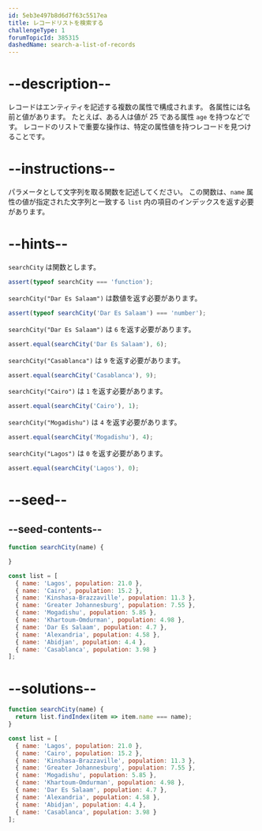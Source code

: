 ```yaml
---
id: 5eb3e497b8d6d7f63c5517ea
title: レコードリストを検索する
challengeType: 1
forumTopicId: 385315
dashedName: search-a-list-of-records
---
```


# --description--

レコードはエンティティを記述する複数の属性で構成されます。 各属性には名前と値があります。 たとえば、ある人は値が 25 である属性 `age` を持つなどです。 レコードのリストで重要な操作は、特定の属性値を持つレコードを見つけることです。

# --instructions--

パラメータとして文字列を取る関数を記述してください。 この関数は、`name` 属性の値が指定された文字列と一致する `list` 内の項目のインデックスを返す必要があります。

# --hints--

`searchCity` は関数とします。

```js
assert(typeof searchCity === 'function');
```

`searchCity("Dar Es Salaam")` は数値を返す必要があります。

```js
assert(typeof searchCity('Dar Es Salaam') === 'number');
```

`searchCity("Dar Es Salaam")` は `6` を返す必要があります。

```js
assert.equal(searchCity('Dar Es Salaam'), 6);
```

`searchCity("Casablanca")` は `9` を返す必要があります。

```js
assert.equal(searchCity('Casablanca'), 9);
```

`searchCity("Cairo")` は `1` を返す必要があります。

```js
assert.equal(searchCity('Cairo'), 1);
```

`searchCity("Mogadishu")` は `4` を返す必要があります。

```js
assert.equal(searchCity('Mogadishu'), 4);
```

`searchCity("Lagos")` は `0` を返す必要があります。

```js
assert.equal(searchCity('Lagos'), 0);
```

# --seed--

## --seed-contents--

```js
function searchCity(name) {

}

const list = [
  { name: 'Lagos', population: 21.0 },
  { name: 'Cairo', population: 15.2 },
  { name: 'Kinshasa-Brazzaville', population: 11.3 },
  { name: 'Greater Johannesburg', population: 7.55 },
  { name: 'Mogadishu', population: 5.85 },
  { name: 'Khartoum-Omdurman', population: 4.98 },
  { name: 'Dar Es Salaam', population: 4.7 },
  { name: 'Alexandria', population: 4.58 },
  { name: 'Abidjan', population: 4.4 },
  { name: 'Casablanca', population: 3.98 }
];
```

# --solutions--

```js
function searchCity(name) {
  return list.findIndex(item => item.name === name);
}

const list = [
  { name: 'Lagos', population: 21.0 },
  { name: 'Cairo', population: 15.2 },
  { name: 'Kinshasa-Brazzaville', population: 11.3 },
  { name: 'Greater Johannesburg', population: 7.55 },
  { name: 'Mogadishu', population: 5.85 },
  { name: 'Khartoum-Omdurman', population: 4.98 },
  { name: 'Dar Es Salaam', population: 4.7 },
  { name: 'Alexandria', population: 4.58 },
  { name: 'Abidjan', population: 4.4 },
  { name: 'Casablanca', population: 3.98 }
];
```

